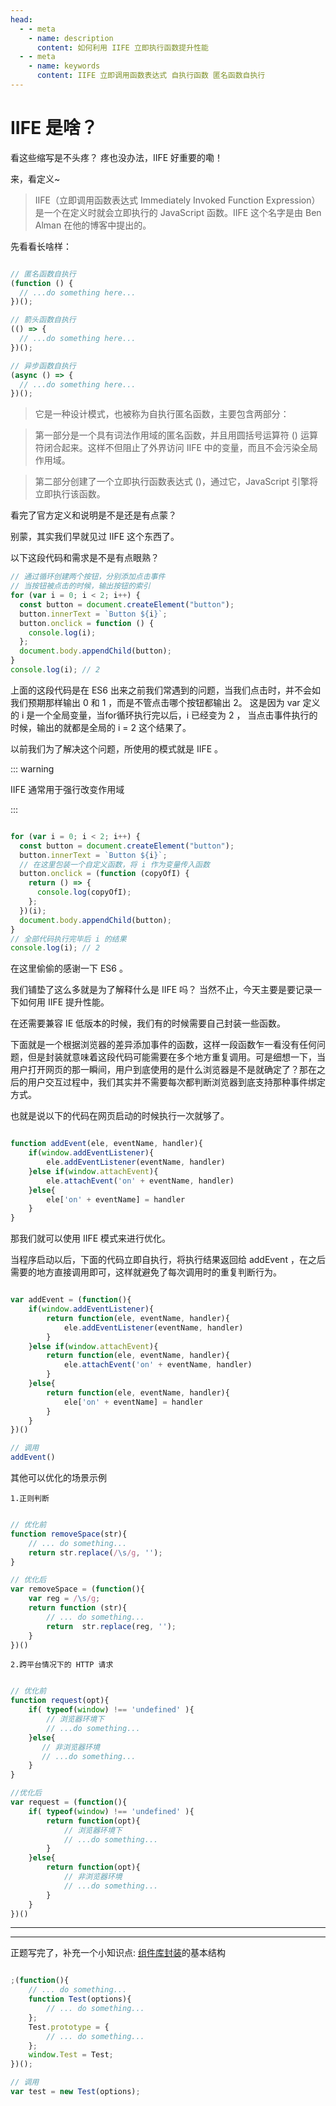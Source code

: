 ```yaml
---
head:
  - - meta
    - name: description
      content: 如何利用 IIFE 立即执行函数提升性能
  - - meta
    - name: keywords
      content: IIFE 立即调用函数表达式 自执行函数 匿名函数自执行 
---
```


# IIFE 是啥？

看这些缩写是不头疼？ 疼也没办法，IIFE 好重要的嘞！

来，看定义~

> IIFE（立即调用函数表达式 Immediately Invoked Function Expression）是一个在定义时就会立即执行的 JavaScript 函数。IIFE 这个名字是由 Ben Alman 在他的博客中提出的。

先看看长啥样：

```js

// 匿名函数自执行
(function () {
  // ...do something here...
})();

// 箭头函数自执行
(() => {
  // ...do something here...
})();

// 异步函数自执行
(async () => {
  // ...do something here...
})();

```

>它是一种设计模式，也被称为自执行匿名函数，主要包含两部分：

>第一部分是一个具有词法作用域的匿名函数，并且用圆括号运算符 () 运算符闭合起来。这样不但阻止了外界访问 IIFE 中的变量，而且不会污染全局作用域。

>第二部分创建了一个立即执行函数表达式 ()，通过它，JavaScript 引擎将立即执行该函数。

看完了官方定义和说明是不是还是有点蒙？

别蒙，其实我们早就见过 IIFE 这个东西了。

以下这段代码和需求是不是有点眼熟？

```js
// 通过循环创建两个按钮，分别添加点击事件
// 当按钮被点击的时候，输出按钮的索引
for (var i = 0; i < 2; i++) {
  const button = document.createElement("button");
  button.innerText = `Button ${i}`;
  button.onclick = function () {
    console.log(i);
  };
  document.body.appendChild(button);
}
console.log(i); // 2

```

上面的这段代码是在 ES6 出来之前我们常遇到的问题，当我们点击时，并不会如我们预期那样输出 0 和 1 ，而是不管点击哪个按钮都输出 2。 这是因为 var 定义的 i 是一个全局变量，当for循环执行完以后，i 已经变为 2 ， 当点击事件执行的时候，输出的就都是全局的 i = 2 这个结果了。

以前我们为了解决这个问题，所使用的模式就是 IIFE 。

::: warning

IIFE 通常用于强行改变作用域

:::

```js

for (var i = 0; i < 2; i++) {
  const button = document.createElement("button");
  button.innerText = `Button ${i}`;
  // 在这里包装一个自定义函数，将 i 作为变量传入函数
  button.onclick = (function (copyOfI) {
    return () => {
      console.log(copyOfI);
    };
  })(i);
  document.body.appendChild(button);
}
// 全部代码执行完毕后 i 的结果
console.log(i); // 2

```

在这里偷偷的感谢一下 ES6 。

我们铺垫了这么多就是为了解释什么是 IIFE 吗？ 当然不止，今天主要是要记录一下如何用 IIFE 提升性能。

在还需要兼容 IE 低版本的时候，我们有的时候需要自己封装一些函数。

下面就是一个根据浏览器的差异添加事件的函数，这样一段函数乍一看没有任何问题，但是封装就意味着这段代码可能需要在多个地方重复调用。可是细想一下，当用户打开网页的那一瞬间，用户到底使用的是什么浏览器是不是就确定了？那在之后的用户交互过程中，我们其实并不需要每次都判断浏览器到底支持那种事件绑定方式。

也就是说以下的代码在网页启动的时候执行一次就够了。

```js

function addEvent(ele, eventName, handler){
    if(window.addEventListener){
        ele.addEventListener(eventName, handler)
    }else if(window.attachEvent){
        ele.attachEvent('on' + eventName, handler)
    }else{
        ele['on' + eventName] = handler
    }
}

```

那我们就可以使用 IIFE 模式来进行优化。

当程序启动以后，下面的代码立即自执行，将执行结果返回给 addEvent ，在之后需要的地方直接调用即可，这样就避免了每次调用时的重复判断行为。

```js

var addEvent = (function(){
    if(window.addEventListener){
        return function(ele, eventName, handler){
            ele.addEventListener(eventName, handler)
        }
    }else if(window.attachEvent){
        return function(ele, eventName, handler){
            ele.attachEvent('on' + eventName, handler)
        }
    }else{
        return function(ele, eventName, handler){
            ele['on' + eventName] = handler
        }
    }
})()

// 调用
addEvent()

```

其他可以优化的场景示例
    
    1.正则判断

```js

// 优化前
function removeSpace(str){
    // ... do something...
    return str.replace(/\s/g, '');
}

// 优化后
var removeSpace = (function(){
    var reg = /\s/g;
    return function (str){
        // ... do something...
        return  str.replace(reg, '');
    }
})()

```

    2.跨平台情况下的 HTTP 请求

```js

// 优化前
function request(opt){
    if( typeof(window) !== 'undefined' ){
        // 浏览器环境下
        // ...do something...
    }else{
       // 非浏览器环境
       // ...do something... 
    }
}

//优化后
var request = (function(){
    if( typeof(window) !== 'undefined' ){
        return function(opt){
            // 浏览器环境下
            // ...do something...
        }
    }else{
        return function(opt){
            // 非浏览器环境
            // ...do something... 
        }      
    }
})()

```

*****

*****

正题写完了，补充一个小知识点: [组件库封装](./prototype)的基本结构

```js

;(function(){
    // ... do something...
    function Test(options){
        // ... do something...
    };
    Test.prototype = {
        // ... do something...
    };
    window.Test = Test;
})();

// 调用
var test = new Test(options);

```